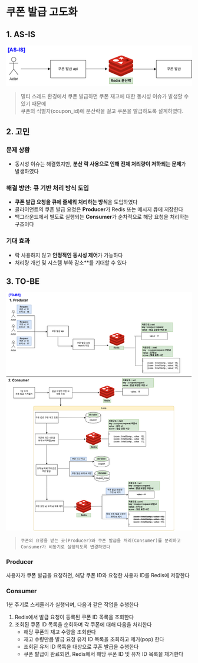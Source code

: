 # 쿠폰 발급 고도화

## 1. AS-IS
![as-is쿠폰발급.png](/docs/image/as-is쿠폰발급.png)
> 멀티 스레드 환경에서 쿠폰 발급하면 쿠폰 재고에 대한 동시성 이슈가 발생할 수 있기 때문에<br>
> 쿠폰의 식별자(coupon_id)에 분산락을 걸고 쿠폰을 발급하도록 설계하였다.

## 2. 고민
### 문제 상황
- 동시성 이슈는 해결했지만, **분산 락 사용으로 인해 전체 처리량이 저하되는 문제**가 발생하였다

### 해결 방안: 큐 기반 처리 방식 도입
- **쿠폰 발급 요청을 큐에 줄세워 처리하는 방식**을 도입하였다
- 클라이언트의 쿠폰 발급 요청은 **Producer**가 Redis 또는 메시지 큐에 저장한다
- 백그라운드에서 별도로 실행되는 **Consumer**가 순차적으로 해당 요청을 처리하는 구조이다

### 기대 효과
- 락 사용하지 않고 **안정적인 동시성 제어**가 가능하다
- 처리량 개선 및 시스템 부하 감소**를 기대할 수 있다

## 3. TO-BE
![to-be쿠폰발급.png](/docs/image/to-be쿠폰발급.png)

> `쿠폰의 요청을 받는 곳(Producer)와 쿠폰 발급을 처리(Consumer)를 분리하고 Consumer가 비동기로 실행되도록 변경하였다`

### Producer
사용자가 쿠폰 발급을 요청하면, 해당 쿠폰 ID와 요청한 사용자 ID를 Redis에 저장한다

### Consumer
1분 주기로 스케줄러가 실행되며, 다음과 같은 작업을 수행한다
1. Redis에서 발급 요청이 등록된 쿠폰 ID 목록을 조회한다
2. 조회된 쿠폰 ID 목록을 순회하며 각 쿠폰에 대해 다음을 처리한다
   - 해당 쿠폰의 재고 수량을 조회한다
   - 재고 수량만큼 발급 요청 유저 ID 목록을 조회하고 제거(pop) 한다
   - 조회된 유저 ID 목록을 대상으로 쿠폰 발급을 수행한다
   - 쿠폰 발급이 완료되면, Redis에서 해당 쿠폰 ID 및 유저 ID 목록을 제거한다